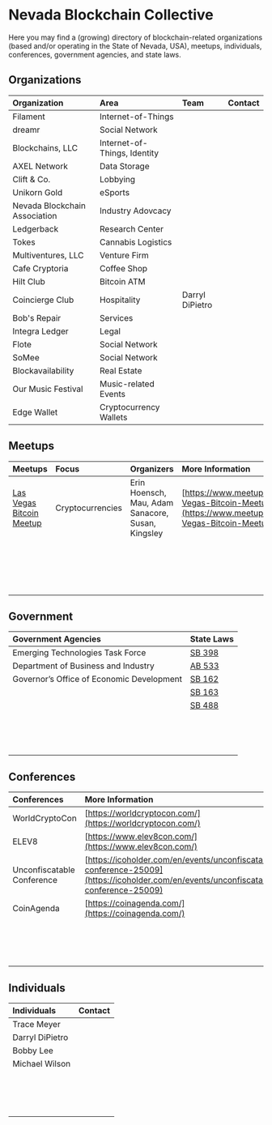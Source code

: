 # Nevada Blockchain Collective

Here you may find a \(growing\) directory of blockchain-related organizations \(based and/or operating in the State of Nevada, USA\), meetups, individuals, conferences, government agencies, and state laws.

## Organizations

| Organization | Area | Team | Contact |
| :--- | :--- | :--- | :--- |
| Filament | Internet-of-Things |  |  |
| dreamr | Social Network |  |  |
| Blockchains, LLC | Internet-of-Things, Identity |  |  |
| AXEL Network | Data Storage |  |  |
| Clift & Co. | Lobbying |  |  |
| Unikorn Gold | eSports |  |  |
| Nevada Blockchain Association | Industry Adovcacy |  |  |
| Ledgerback | Research Center |  |  |
| Tokes | Cannabis Logistics |  |  |
| Multiventures, LLC | Venture Firm |  |  |
| Cafe Cryptoria | Coffee Shop |  |  |
| Hilt Club | Bitcoin ATM |  |  |
| Coincierge Club | Hospitality | Darryl DiPietro |  |
| Bob's Repair | Services |  |  |
| Integra Ledger | Legal |  |  |
| Flote | Social Network |  |  |
| SoMee | Social Network |  |  |
| Blockavailability | Real Estate |  |  |
| Our Music Festival | Music-related Events |  |  |
| Edge Wallet | Cryptocurrency Wallets |  |  |

## Meetups

| Meetups | Focus | Organizers | More Information |
| :--- | :--- | :--- | :--- |
| [Las Vegas Bitcoin Meetup](https://www.meetup.com/Las-Vegas-Bitcoin-Meetup/) | Cryptocurrencies | Erin Hoensch, Mau, Adam Sanacore, Susan, Kingsley | [https://www.meetup.com/Las-Vegas-Bitcoin-Meetup/](https://www.meetup.com/Las-Vegas-Bitcoin-Meetup/) |
|  |  |  |  |
|  |  |  |  |
|  |  |  |  |
|  |  |  |  |
|  |  |  |  |
|  |  |  |  |
|  |  |  |  |
|  |  |  |  |
|  |  |  |  |
|  |  |  |  |
|  |  |  |  |
|  |  |  |  |
|  |  |  |  |
|  |  |  |  |
|  |  |  |  |
|  |  |  |  |
|  |  |  |  |
|  |  |  |  |

## Government

| Government Agencies | State Laws |
| :--- | :--- |
| Emerging Technologies Task Force | [SB 398](https://www.leg.state.nv.us/Session/79th2017/Bills/SB/SB398_EN.pdf) |
| Department of Business and Industry | [AB 533](https://www.leg.state.nv.us/App/NELIS/REL/80th2019/Bill/7056/Text) |
| Governor’s Office of Economic Development | [SB 162](https://www.leg.state.nv.us/App/NELIS/REL/80th2019/Bill/6233/Text) |
|  | [SB 163](https://www.leg.state.nv.us/App/NELIS/REL/80th2019/Bill/6234/Text) |
|  | [SB 488](https://www.leg.state.nv.us/App/NELIS/REL/80th2019/Bill/6929/Text) |
|  |  |
|  |  |
|  |  |
|  |  |
|  |  |
|  |  |
|  |  |
|  |  |
|  |  |
|  |  |
|  |  |
|  |  |
|  |  |
|  |  |

## Conferences

| Conferences | More Information |
| :--- | :--- |
| WorldCryptoCon | [https://worldcryptocon.com/](https://worldcryptocon.com/) |
| ELEV8 | [https://www.elev8con.com/](https://www.elev8con.com/) |
| Unconfiscatable Conference | [https://icoholder.com/en/events/unconfiscatable-conference-25009](https://icoholder.com/en/events/unconfiscatable-conference-25009) |
| CoinAgenda | [https://coinagenda.com/](https://coinagenda.com/) |
|  |  |
|  |  |
|  |  |
|  |  |
|  |  |
|  |  |
|  |  |
|  |  |
|  |  |
|  |  |
|  |  |
|  |  |
|  |  |
|  |  |
|  |  |

## Individuals

| Individuals | Contact |
| :--- | :--- |
| Trace Meyer |  |
| Darryl DiPietro |  |
| Bobby Lee |  |
| Michael Wilson |  |
|  |  |
|  |  |
|  |  |
|  |  |
|  |  |
|  |  |
|  |  |
|  |  |
|  |  |
|  |  |
|  |  |
|  |  |
|  |  |
|  |  |
|  |  |

